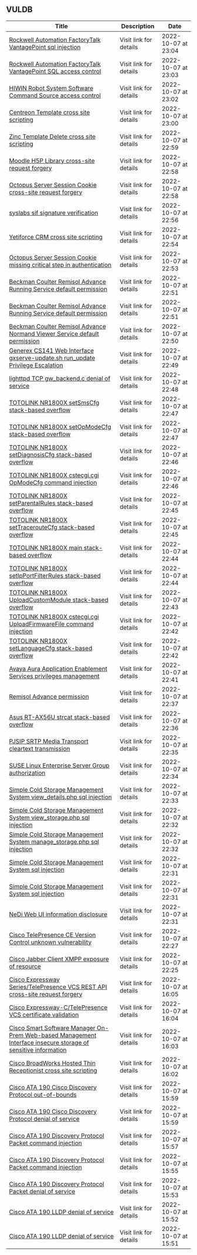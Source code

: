## VULDB
|Title|Description|Date|
|---|---|---|
| [Rockwell Automation FactoryTalk VantagePoint sql injection](https://vuldb.com/?id.210245) | Visit link for details | 2022-10-07 at 23:04 |
| [Rockwell Automation FactoryTalk VantagePoint SQL access control](https://vuldb.com/?id.210244) | Visit link for details | 2022-10-07 at 23:03 |
| [HIWIN Robot System Software Command Source access control](https://vuldb.com/?id.210243) | Visit link for details | 2022-10-07 at 23:02 |
| [Centreon Template cross site scripting](https://vuldb.com/?id.210242) | Visit link for details | 2022-10-07 at 23:00 |
| [Zinc Template Delete cross site scripting](https://vuldb.com/?id.210241) | Visit link for details | 2022-10-07 at 22:59 |
| [Moodle H5P Library cross-site request forgery](https://vuldb.com/?id.210240) | Visit link for details | 2022-10-07 at 22:58 |
| [Octopus Server Session Cookie cross-site request forgery](https://vuldb.com/?id.210239) | Visit link for details | 2022-10-07 at 22:58 |
| [syslabs sif signature verification](https://vuldb.com/?id.210238) | Visit link for details | 2022-10-07 at 22:56 |
| [Yetiforce CRM cross site scripting](https://vuldb.com/?id.210237) | Visit link for details | 2022-10-07 at 22:54 |
| [Octopus Server Session Cookie missing critical step in authentication](https://vuldb.com/?id.210236) | Visit link for details | 2022-10-07 at 22:53 |
| [Beckman Coulter Remisol Advance Running Service default permission](https://vuldb.com/?id.210235) | Visit link for details | 2022-10-07 at 22:51 |
| [Beckman Coulter Remisol Advance Running Service default permission](https://vuldb.com/?id.210234) | Visit link for details | 2022-10-07 at 22:51 |
| [Beckman Coulter Remisol Advance Normand Viewer Service default permission](https://vuldb.com/?id.210233) | Visit link for details | 2022-10-07 at 22:50 |
| [Generex CS141 Web Interface gxserve-update.sh run_update Privilege Escalation](https://vuldb.com/?id.210232) | Visit link for details | 2022-10-07 at 22:49 |
| [lighttpd TCP gw_backend.c denial of service](https://vuldb.com/?id.210231) | Visit link for details | 2022-10-07 at 22:48 |
| [TOTOLINK NR1800X setSmsCfg stack-based overflow](https://vuldb.com/?id.210230) | Visit link for details | 2022-10-07 at 22:47 |
| [TOTOLINK NR1800X setOpModeCfg stack-based overflow](https://vuldb.com/?id.210229) | Visit link for details | 2022-10-07 at 22:47 |
| [TOTOLINK NR1800X setDiagnosisCfg stack-based overflow](https://vuldb.com/?id.210228) | Visit link for details | 2022-10-07 at 22:46 |
| [TOTOLINK NR1800X cstecgi.cgi OpModeCfg command injection](https://vuldb.com/?id.210227) | Visit link for details | 2022-10-07 at 22:46 |
| [TOTOLINK NR1800X setParentalRules stack-based overflow](https://vuldb.com/?id.210226) | Visit link for details | 2022-10-07 at 22:45 |
| [TOTOLINK NR1800X setTracerouteCfg stack-based overflow](https://vuldb.com/?id.210225) | Visit link for details | 2022-10-07 at 22:45 |
| [TOTOLINK NR1800X main stack-based overflow](https://vuldb.com/?id.210224) | Visit link for details | 2022-10-07 at 22:44 |
| [TOTOLINK NR1800X setIpPortFilterRules stack-based overflow](https://vuldb.com/?id.210223) | Visit link for details | 2022-10-07 at 22:44 |
| [TOTOLINK NR1800X UploadCustomModule stack-based overflow](https://vuldb.com/?id.210222) | Visit link for details | 2022-10-07 at 22:43 |
| [TOTOLINK NR1800X cstecgi.cgi UploadFirmwareFile command injection](https://vuldb.com/?id.210221) | Visit link for details | 2022-10-07 at 22:42 |
| [TOTOLINK NR1800X setLanguageCfg stack-based overflow](https://vuldb.com/?id.210220) | Visit link for details | 2022-10-07 at 22:42 |
| [Avaya Aura Application Enablement Services privileges management](https://vuldb.com/?id.210219) | Visit link for details | 2022-10-07 at 22:41 |
| [Remisol Advance permission](https://vuldb.com/?id.210218) | Visit link for details | 2022-10-07 at 22:37 |
| [Asus RT-AX56U strcat stack-based overflow](https://vuldb.com/?id.210217) | Visit link for details | 2022-10-07 at 22:36 |
| [PJSIP SRTP Media Transport cleartext transmission](https://vuldb.com/?id.210216) | Visit link for details | 2022-10-07 at 22:35 |
| [SUSE Linux Enterprise Server Group authorization](https://vuldb.com/?id.210215) | Visit link for details | 2022-10-07 at 22:34 |
| [Simple Cold Storage Management System view_details.php sql injection](https://vuldb.com/?id.210214) | Visit link for details | 2022-10-07 at 22:33 |
| [Simple Cold Storage Management System view_storage.php sql injection](https://vuldb.com/?id.210213) | Visit link for details | 2022-10-07 at 22:32 |
| [Simple Cold Storage Management System manage_storage.php sql injection](https://vuldb.com/?id.210212) | Visit link for details | 2022-10-07 at 22:32 |
| [Simple Cold Storage Management System sql injection](https://vuldb.com/?id.210211) | Visit link for details | 2022-10-07 at 22:31 |
| [Simple Cold Storage Management System sql injection](https://vuldb.com/?id.210210) | Visit link for details | 2022-10-07 at 22:31 |
| [NeDi Web UI information disclosure](https://vuldb.com/?id.210209) | Visit link for details | 2022-10-07 at 22:31 |
| [Cisco TelePresence CE Version Control unknown vulnerability](https://vuldb.com/?id.210208) | Visit link for details | 2022-10-07 at 22:27 |
| [Cisco Jabber Client XMPP exposure of resource](https://vuldb.com/?id.210207) | Visit link for details | 2022-10-07 at 22:25 |
| [Cisco Expressway Series/TelePresence VCS REST API cross-site request forgery](https://vuldb.com/?id.210206) | Visit link for details | 2022-10-07 at 16:05 |
| [Cisco Expressway-C/TelePresence VCS certificate validation](https://vuldb.com/?id.210205) | Visit link for details | 2022-10-07 at 16:04 |
| [Cisco Smart Software Manager On-Prem Web-based Management Interface insecure storage of sensitive information](https://vuldb.com/?id.210204) | Visit link for details | 2022-10-07 at 16:03 |
| [Cisco BroadWorks Hosted Thin Receptionist cross site scripting](https://vuldb.com/?id.210203) | Visit link for details | 2022-10-07 at 16:02 |
| [Cisco ATA 190 Cisco Discovery Protocol out-of-bounds](https://vuldb.com/?id.210202) | Visit link for details | 2022-10-07 at 15:59 |
| [Cisco ATA 190 Cisco Discovery Protocol denial of service](https://vuldb.com/?id.210201) | Visit link for details | 2022-10-07 at 15:59 |
| [Cisco ATA 190 Discovery Protocol Packet command injection](https://vuldb.com/?id.210200) | Visit link for details | 2022-10-07 at 15:57 |
| [Cisco ATA 190 Discovery Protocol Packet command injection](https://vuldb.com/?id.210199) | Visit link for details | 2022-10-07 at 15:55 |
| [Cisco ATA 190 Discovery Protocol Packet denial of service](https://vuldb.com/?id.210198) | Visit link for details | 2022-10-07 at 15:53 |
| [Cisco ATA 190 LLDP denial of service](https://vuldb.com/?id.210197) | Visit link for details | 2022-10-07 at 15:52 |
| [Cisco ATA 190 LLDP denial of service](https://vuldb.com/?id.210196) | Visit link for details | 2022-10-07 at 15:51 |
